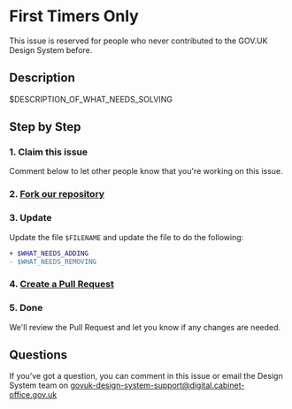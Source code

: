 # First Timers Only
This issue is reserved for people who never contributed to the GOV.UK Design System before.

## Description
$DESCRIPTION_OF_WHAT_NEEDS_SOLVING

## Step by Step

### 1. Claim this issue

Comment below to let other people know that you're working on this issue.

### 2. [Fork our repository](https://help.github.com/articles/fork-a-repo)

### 3. Update

Update the file `$FILENAME` and update the file to do the following:

```diff
+ $WHAT_NEEDS_ADDING
- $WHAT_NEEDS_REMOVING
```

### 4. [Create a Pull Request](https://help.github.com/articles/creating-a-pull-request/)

### 5. Done

We'll review the Pull Request and let you know if any changes are needed.

## Questions

If you’ve got a question, you can comment in this issue or email the Design System team on [govuk-design-system-support@digital.cabinet-office.gov.uk](mailto:govuk-design-system-support@digital.cabinet-office.gov.uk)
